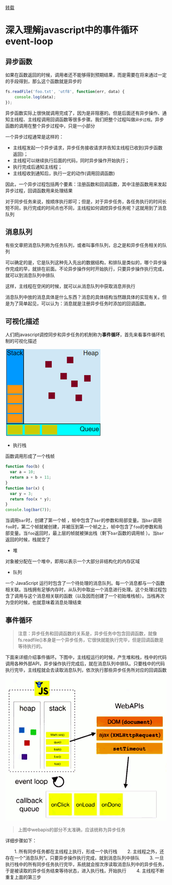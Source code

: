 [转载](https://www.cnblogs.com/xiaohuochai/p/8527618.html)

# 深入理解javascript中的事件循环event-loop

## 异步函数

如果在函数返回的时候，调用者还不能够得到预期结果，而是需要在将来通过一定的手段得到，那么这个函数就是异步的

```js
fs.readFile('foo.txt', 'utf8', function(err, data) {
    console.log(data);
});
```

异步函数实际上很快就调用完成了，因为是非阻塞的。但是后面还有异步操作、通知主线程、主线程调用回调函数等很多步骤。我们把整个过程叫做`异步过程`。异步函数的调用在整个异步过程中，只是一小部分

一个异步过程通常是这样的：

- 主线程发起一个异步请求，异步任务接收请求并告知主线程已收到(异步函数返回)；
- 主线程可以继续执行后面的代码，同时异步操作开始执行；
- 执行完成后通知主线程；
- 主线程收到通知后，执行一定的动作(调用回调函数)

因此，一个异步过程包括两个要素：注册函数和回调函数，其中注册函数用来发起异步过程，回调函数用来处理结果

对于同步任务来说，按顺序执行即可；但是，对于异步任务，各任务执行的时间长短不同，执行完成的时间点也不同，主线程如何调控异步任务呢？这就用到了消息队列

## 消息队列

有些文章把消息队列称为任务队列，或者叫事件队列，总之是和异步任务相关的队列

可以确定的是，它是队列这种先入先出的数据结构，和排队是类似的，哪个异步操作完成的早，就排在前面。不论异步操作何时开始执行，只要异步操作执行完成，就可以到消息队列中排队

这样，主线程在空闲的时候，就可以从消息队列中获取消息并执行

消息队列中放的消息具体是什么东西？消息的具体结构当然跟具体的实现有关。但是为了简单起见，可以认为：消息就是注册异步任务时添加的回调函数。

## 可视化描述

人们把javascript调控同步和异步任务的机制称为**事件循环**，首先来看事件循环机制的可视化描述

![1560302474925](assets/1560302474925.png)

- 执行栈

函数调用形成了一个栈帧

```js
function foo(b) {
  var a = 10;
  return a + b + 11;
}
function bar(x) {
  var y = 3;
  return foo(x * y);
}
console.log(bar(7));
```

当调用`bar`时，创建了第一个帧 ，帧中包含了`bar`的参数和局部变量。当`bar`调用`foo`时，第二个帧就被创建，并被压到第一个帧之上，帧中包含了`foo`的参数和局部变量。当`foo`返回时，最上层的帧就被弹出栈（剩下`bar`函数的调用帧 ）。当`bar`返回的时候，栈就空了

- 堆

对象被分配在一个堆中，即用以表示一个大部分非结构化的内存区域

- 队列

一个 JavaScript 运行时包含了一个待处理的消息队列。每一个消息都与一个函数相关联。当栈拥有足够内存时，从队列中取出一个消息进行处理。这个处理过程包含了调用与这个消息相关联的函数（以及因而创建了一个初始堆栈帧）。当栈再次为空的时候，也就意味着消息处理结束

## 事件循环

> 注意：异步任务和回调函数的关系是，异步任务中包含回调函数，就像fs.readfile()本身是一个异步任务，它很快就能执行完毕，但是回调函数是等待执行的。

下面来详细介绍事件循环。下图中，主线程运行的时候，产生堆和栈，栈中的代码调用各种外部API，异步操作执行完成后，就在消息队列中排队。只要栈中的代码执行完毕，主线程就会去读取消息队列，依次执行那些异步任务所对应的回调函数

![1560302885380](assets/1560302885380.png)

> 上图中webapis的部分不太准确，应该统称为异步任务

详细步骤如下：

　　1. 所有同步任务都在主线程上执行，形成一个执行栈
  　　2. 主线程之外，还存在一个"消息队列"。只要异步操作执行完成，就到消息队列中排队
  　　3. 一旦执行栈中的所有同步任务执行完毕，系统就会按次序读取消息队列中的异步任务，于是被读取的异步任务结束等待状态，进入执行栈，开始执行
  　　4. 主线程不断重复上面的第三步

